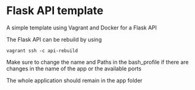# Flask API template

A simple template using Vagrant and Docker for a Flask API

The Flask API can be rebuild by using
```
vagrant ssh -c api-rebuild
```
Make sure to change the name and Paths in the bash_profile if there are changes in the name of the app or the available ports

The whole application should remain in the app folder